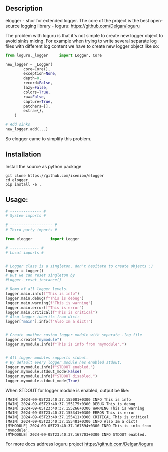 ## Description
elogger - shor for extended logger. The core of the project is the best open-source logging library - loguru:
https://github.com/Delgan/loguru

The problem with loguru is that it's not simple to create new logger object to avoid sinks mixing.
For example when trying to write several separate log files with different log content we have to create new logger object like so:

```python
from loguru._logger     import Logger, Core

new_logger = _Logger(
        core=Core(),
        exception=None,
        depth=0,
        record=False,
        lazy=False,
        colors=True,
        raw=False,
        capture=True,
        patchers=[],
        extra={},
    )

# Add sinks
new_logger.add(...)
```

So elogger came to simplify this problem.


## Installation

Install the source as python package

```shell
git clone https://github.com/ixenion/elogger
cd elogger
pip install -e .
```


## Usage:

```python
# -------------- #
# System imports #

# ------------------- #
# Third party imports #

from elogger        import Logger

# ------------- #
# Local imports #


# Logger class is a singleton, don't hesitate to create objects :)
logger = Logger()
# But we can reset singleton by
#Logger._reset_instance()

# Demo of all logger levels.
logger.main.info(f"This is info")
logger.main.debug(f"This is debug")
logger.main.warning(f"This is warning")
logger.main.error(f"This is error")
logger.main.critical(f"This is critical")
# Also logger inherits from dict:
logger["main"].info(f"Also Im a dict!")


# Create another custom logger module with separate .log file
logger.create("mymodule")
logger.mymodule.info(f"This is info from 'mymodule'.")


# All logger modules supports stdout.
# By default every logger module has enabled stdout.
logger.mymodule.info(f"STDOUT enabled.")
logger.mymodule.stdout_mode(False)
logger.mymodule.info(f"STDOUT disabled.")
logger.mymodule.stdout_mode(True)
```

When STDOUT for logger module is enabled, output be like:

```shell
[MAIN] 2024-09-05T23:40:37.155001+0300 INFO This is info
[MAIN] 2024-09-05T23:40:37.155175+0300 DEBUG This is debug
[MAIN] 2024-09-05T23:40:37.155266+0300 WARNING This is warning
[MAIN] 2024-09-05T23:40:37.155341+0300 ERROR This is error
[MAIN] 2024-09-05T23:40:37.155411+0300 CRITICAL This is critical
[MAIN] 2024-09-05T23:40:37.155481+0300 INFO Also Im a dict!
[MYMODULE] 2024-09-05T23:40:37.167594+0300 INFO This is info from 'mymodule'.
[MYMODULE] 2024-09-05T23:40:37.167703+0300 INFO STDOUT enabled.
```

For more docs address loguru project
https://github.com/Delgan/loguru

